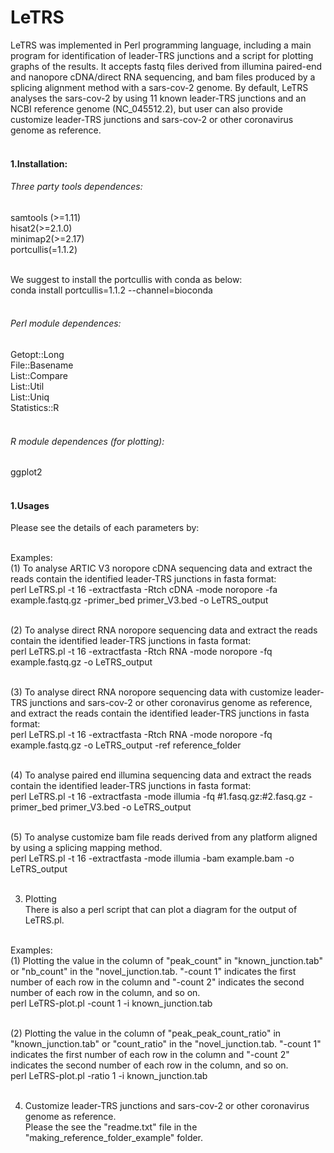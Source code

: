 # LeTRS
LeTRS was implemented in Perl programming language, including a main program for identification of leader-TRS junctions and a script for plotting graphs of the results. It accepts fastq files derived from illumina paired-end and nanopore cDNA/direct RNA sequencing, and bam files produced by a splicing alignment method with a sars-cov-2 genome. By default, LeTRS analyses the sars-cov-2 by using 11 known leader-TRS junctions and an NCBI reference genome (NC_045512.2), but user can also provide customize leader-TRS junctions and sars-cov-2 or other coronavirus genome as reference.<br><br>

#### 1.Installation:<br>
###### Three party tools dependences:<br>
samtools (>=1.11)<br>
hisat2(>=2.1.0)<br>
minimap2(>=2.17)<br>
portcullis(=1.1.2)<br><br>

We suggest to install the portcullis with conda as below:<br>
conda install portcullis=1.1.2 --channel=bioconda<br><br>

###### Perl module dependences:<br>
Getopt::Long<br>
File::Basename<br>
List::Compare<br>
List::Util<br>
List::Uniq<br>
Statistics::R<br><br>

###### R module dependences (for plotting):<br>
ggplot2<br><br>

#### 1.Usages <br>
Please see the details of each parameters by:<br><br>

Examples:<br>
(1) To analyse ARTIC V3 noropore cDNA sequencing data and extract the reads contain the identified leader-TRS junctions in fasta format:<br>
perl LeTRS.pl -t 16 -extractfasta -Rtch cDNA -mode noropore -fa example.fastq.gz -primer_bed primer_V3.bed -o LeTRS_output <br><br>

(2) To analyse direct RNA noropore sequencing data and extract the reads contain the identified leader-TRS junctions in fasta format:<br>
perl LeTRS.pl -t 16 -extractfasta -Rtch RNA -mode noropore -fq example.fastq.gz -o LeTRS_output<br><br>

(3) To analyse direct RNA noropore sequencing data with customize leader-TRS junctions and sars-cov-2 or other coronavirus genome as reference, and extract the reads contain the identified leader-TRS junctions in fasta format:<br>
perl LeTRS.pl -t 16 -extractfasta -Rtch RNA -mode noropore -fq example.fastq.gz -o LeTRS_output -ref reference_folder<br><br>

(4) To analyse paired end illumina sequencing data and extract the reads contain the identified leader-TRS junctions in fasta format:<br>
perl LeTRS.pl -t 16 -extractfasta -mode illumia -fq #1.fasq.gz:#2.fasq.gz -primer_bed primer_V3.bed -o LeTRS_output<br><br>

(5) To analyse customize bam file reads derived from any platform aligned by using a splicing mapping method.<br>
perl LeTRS.pl -t 16 -extractfasta -mode illumia -bam example.bam -o LeTRS_output<br><br>

3. Plotting  <br>
There is also a perl script that can plot a diagram for the output of LeTRS.pl.<br><br>

Examples:<br>
(1) Plotting the value in the column of "peak_count" in "known_junction.tab" or "nb_count" in the "novel_junction.tab. "-count 1" indicates the first number of each row in the column and "-count 2" indicates the second number of each row in the column, and so on.<br>
perl LeTRS-plot.pl -count 1 -i known_junction.tab<br> <br>

(2) Plotting the value in the column of "peak_peak_count_ratio" in "known_junction.tab" or "count_ratio" in the "novel_junction.tab. "-count 1" indicates the first number of each row in the column and "-count 2" indicates the second number of each row in the column, and so on.<br>
perl LeTRS-plot.pl -ratio 1 -i known_junction.tab<br><br>

4. Customize leader-TRS junctions and sars-cov-2 or other coronavirus genome as reference.<br>
Please the see the "readme.txt" file in the "making_reference_folder_example" folder.<br>


